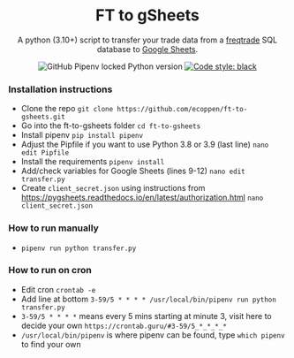 <h1 align="center">
FT to gSheets
</h1>

<p align="center">
A python (3.10+) script to transfer your trade data from a <a href="https://www.freqtrade.io/en/stable/">freqtrade</a> SQL database to <a href="https://www.google.co.uk/sheets/about/">Google Sheets</a>.
</p>
<p align="center">
<img alt="GitHub Pipenv locked Python version" src="https://img.shields.io/github/pipenv/locked/python-version/ecoppen/ft-to-gsheets">
<a href="https://github.com/psf/black"><img alt="Code style: black" src="https://img.shields.io/badge/code%20style-black-000000.svg"></a>
</p>

### Installation instructions 

- Clone the repo `git clone https://github.com/ecoppen/ft-to-gsheets.git`
- Go into the ft-to-gsheets folder `cd ft-to-gsheets`
- Install pipenv `pip install pipenv`
- Adjust the Pipfile if you want to use Python 3.8 or 3.9 (last line) `nano edit Pipfile`
- Install the requirements `pipenv install`
- Add/check variables for Google Sheets (lines 9-12) `nano edit transfer.py`
- Create `client_secret.json` using instructions from https://pygsheets.readthedocs.io/en/latest/authorization.html `nano client_secret.json` 

### How to run manually

- `pipenv run python transfer.py`

### How to run on cron

- Edit cron `crontab -e`
- Add line at bottom `3-59/5 * * * * /usr/local/bin/pipenv run python transfer.py`
- `3-59/5 * * * *` means every 5 mins starting at minute 3, visit here to decide your own `https://crontab.guru/#3-59/5_*_*_*_*`
- `/usr/local/bin/pipenv` is where pipenv can be found, type `which pipenv` to find your own

